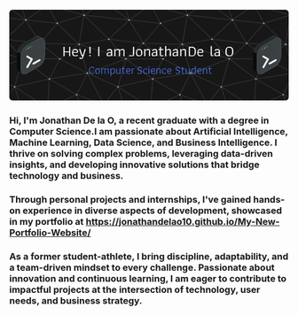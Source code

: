 ![Header](./gitHubHeader3.png)


### Hi, I'm Jonathan De la O, a recent graduate with a degree in Computer Science.I am passionate about Artificial Intelligence, Machine Learning, Data Science, and Business Intelligence. I thrive on solving complex problems, leveraging data-driven insights, and developing innovative solutions that bridge technology and business.

### Through personal projects and internships, I've gained hands-on experience in diverse aspects of development, showcased in my portfolio at https://jonathandelao10.github.io/My-New-Portfolio-Website/

### As a former student-athlete, I bring discipline, adaptability, and a team-driven mindset to every challenge. Passionate about innovation and continuous learning, I am eager to contribute to impactful projects at the intersection of technology, user needs, and business strategy.
